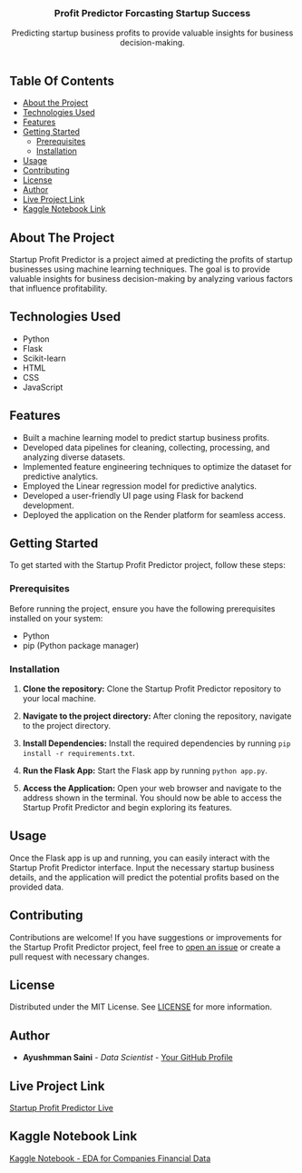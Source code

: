 <br/>
<p align="center">
  <h3 align="center">Profit Predictor Forcasting Startup Success</h3>

  <p align="center">
    Predicting startup business profits to provide valuable insights for business decision-making.
    <br/>
    <br/>
  </p>
</p>

## Table Of Contents

* [About the Project](#about-the-project)
* [Technologies Used](#technologies-used)
* [Features](#features)
* [Getting Started](#getting-started)
  * [Prerequisites](#prerequisites)
  * [Installation](#installation)
* [Usage](#usage)
* [Contributing](#contributing)
* [License](#license)
* [Author](#author)
* [Live Project Link](#live-project-link)
* [Kaggle Notebook Link](#kaggle-notebook-link)

## About The Project

Startup Profit Predictor is a project aimed at predicting the profits of startup businesses using machine learning techniques. The goal is to provide valuable insights for business decision-making by analyzing various factors that influence profitability.

## Technologies Used

- Python
- Flask
- Scikit-learn
- HTML
- CSS
- JavaScript

## Features

- Built a machine learning model to predict startup business profits.
- Developed data pipelines for cleaning, collecting, processing, and analyzing diverse datasets.
- Implemented feature engineering techniques to optimize the dataset for predictive analytics.
- Employed the Linear regression model for predictive analytics.
- Developed a user-friendly UI page using Flask for backend development.
- Deployed the application on the Render platform for seamless access.

## Getting Started

To get started with the Startup Profit Predictor project, follow these steps:

### Prerequisites

Before running the project, ensure you have the following prerequisites installed on your system:

- Python
- pip (Python package manager)

### Installation

1. **Clone the repository:** Clone the Startup Profit Predictor repository to your local machine.
   
2. **Navigate to the project directory:** After cloning the repository, navigate to the project directory.
   
3. **Install Dependencies:** Install the required dependencies by running `pip install -r requirements.txt`.
   
4. **Run the Flask App:** Start the Flask app by running `python app.py`.
   
5. **Access the Application:** Open your web browser and navigate to the address shown in the terminal. You should now be able to access the Startup Profit Predictor and begin exploring its features.

## Usage

Once the Flask app is up and running, you can easily interact with the Startup Profit Predictor interface. Input the necessary startup business details, and the application will predict the potential profits based on the provided data.

## Contributing

Contributions are welcome! If you have suggestions or improvements for the Startup Profit Predictor project, feel free to [open an issue](https://github.com/AyushmmanSaini/Startup-Profit-Predictor/issues) or create a pull request with necessary changes.

## License

Distributed under the MIT License. See [LICENSE](LICENSE) for more information.

## Author

* **Ayushmman Saini** - *Data Scientist* - [Your GitHub Profile](https://github.com/AyushmmanSaini)

## Live Project Link

[Startup Profit Predictor Live](https://profitpredictor-forecasting-startup.onrender.com)

## Kaggle Notebook Link

[Kaggle Notebook - EDA for Companies Financial Data](https://www.kaggle.com/code/ayushmmansaini/eda-for-companies-financial-data)
